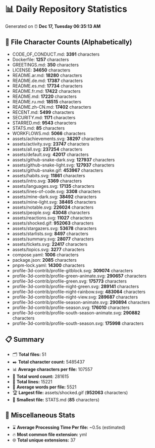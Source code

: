# 📊 Daily Repository Statistics
Generated on ⏰ **Dec 17, Tuesday 06:35:13 AM**

## 📂 File Character Counts (Alphabetically)
- CODE_OF_CONDUCT.md: **3391** characters
- Dockerfile: **1257** characters
- GREETINGS.md: **350** characters
- LICENSE: **34650** characters
- README.ar.md: **18280** characters
- README.de.md: **17387** characters
- README.es.md: **17734** characters
- README.fr.md: **17422** characters
- README.md: **17220** characters
- README.ru.md: **18515** characters
- README.zh-CN.md: **17402** characters
- RECENT.md: **5499** characters
- SECURITY.md: **1171** characters
- STARRED.md: **9543** characters
- STATS.md: **85** characters
- WORKFLOWS.md: **5066** characters
- assets/achievements.svg: **38297** characters
- assets/activity.svg: **23747** characters
- assets/all.svg: **237254** characters
- assets/default.svg: **42017** characters
- assets/github-snake-dark.svg: **127937** characters
- assets/github-snake-light.svg: **127937** characters
- assets/github-snake.gif: **453967** characters
- assets/habits.svg: **11861** characters
- assets/intro.svg: **3369** characters
- assets/languages.svg: **17135** characters
- assets/lines-of-code.svg: **3308** characters
- assets/mine-dark.svg: **38492** characters
- assets/mine-light.svg: **38465** characters
- assets/notable.svg: **226024** characters
- assets/people.svg: **43048** characters
- assets/reactions.svg: **11027** characters
- assets/shocked.gif: **952063** characters
- assets/stargazers.svg: **53678** characters
- assets/starlists.svg: **8497** characters
- assets/summary.svg: **28077** characters
- assets/tickets.svg: **22417** characters
- assets/topics.svg: **3277** characters
- compose.yaml: **1006** characters
- package.json: **2085** characters
- pnpm-lock.yaml: **14300** characters
- profile-3d-contrib/profile-gitblock.svg: **309074** characters
- profile-3d-contrib/profile-green-animate.svg: **290657** characters
- profile-3d-contrib/profile-green.svg: **175773** characters
- profile-3d-contrib/profile-night-green.svg: **289141** characters
- profile-3d-contrib/profile-night-rainbow.svg: **483064** characters
- profile-3d-contrib/profile-night-view.svg: **289687** characters
- profile-3d-contrib/profile-season-animate.svg: **290894** characters
- profile-3d-contrib/profile-season.svg: **176010** characters
- profile-3d-contrib/profile-south-season-animate.svg: **290882** characters
- profile-3d-contrib/profile-south-season.svg: **175998** characters

## 📋 Summary
- 🗂️ **Total files:** 51
- ✒️ **Total character count:** 5485437
- 📊 **Average characters per file:** 107557
- 📝 **Total word count:** 281615
- 🧾 **Total lines:** 15221
- 📐 **Average words per file:** 5521
- 🏆 **Largest file:** assets/shocked.gif (**952063** characters)
- 🥉 **Smallest file:** STATS.md (**85** characters)

## 🌟 Miscellaneous Stats
- ⌛ **Average Processing Time Per file:** ~0.5s (estimated)
- 🔥 **Most common file extension:** yml
- 🌐 **Total unique extensions:** 37
